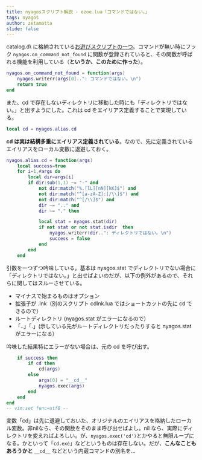 ```yaml
---
title: nyagosスクリプト解説 - ezoe.lua「コマンドではない。」
tags: nyagos
author: zetamatta
slide: false
---
```

catalog.d\ に格納されている[お遊びスクリプトの一つ](https://github.com/zetamatta/nyagos/blob/master/catalog.d/ezoe.lua)。コマンドが無い時にフック `nyagos.on_command_not_found` に関数が登録されていると、その関数が呼ばれる機能を利用している（**というか、このために作った**）。

```ezoe.lua
nyagos.on_command_not_found = function(args)
    nyagos.writerr(args[0]..": コマンドではない。\n")
    return true
end
```

また、cd で存在しないディレクトリに移動した時にも「ディレクトリではない。」と出すようにした。これは cd をエイリアス定義することで実現している。

```lua
local cd = nyagos.alias.cd
```

**cd は実は結構多重にエイリアス定義されている**。なので、先に定義されているエイリアスをローカル変数に退避しておく。

```lua
nyagos.alias.cd = function(args)
    local success=true
    for i=1,#args do
        local dir=args[i]
        if dir:sub(1,1) ~= "-" and
            not dir:match("%.[lL][nN][kK]$") and
            not dir:match("^[a-zA-Z]:[/\\]$") and
            not dir:match("^[/\\]$") and
            dir ~= ".." and
            dir ~= "." then

            local stat = nyagos.stat(dir)
            if not stat or not stat.isdir  then
                nyagos.writerr(dir..": ディレクトリではない。\n")
                success = false
            end
        end
    end
```

引数を一つずつ吟味している。基本は nyagos.stat でディレクトリでない場合に「ディレクトリではない。」と出せばよいのだが、以下の例外があるので、それらに関してはスルーさせている。

- マイナスで始まるものはオプション
- 拡張子が .lnk（別のスクリプト cdlnk.lua ではショートカットの先に cd できるので）
- ルートディレクトリ (nyagos.stat がエラーになるので）
- 「..」「.」(示している先がルートディレクトリだったりすると nyagos.stat がエラーになる）

吟味した結果特にエラーがない場合は、元の cd を呼び出す。

```lua
    if success then
        if cd then
            cd(args)
        else
            args[0] = "__cd__"
            nyagos.exec(args)
        end
    end
end
-- vim:set fenc=utf8 --
```

変数「cd」は先に退避しておいた、オリジナルのエイリアスを格納したローカル変数。非nilなら、その関数をそのまま呼び出せばよし。nil なら、実際にディレクトリを変えればよろしい。が、`nyagos.exec('cd')`とかやると無限ループになる。かといって「`cd.exe`」などというものは存在しない。だが、**こんなこともあろうかと** `__cd__` などという内蔵コマンドの別名を…

